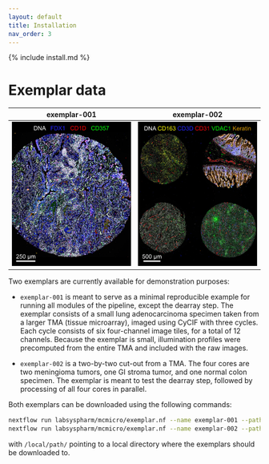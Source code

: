 ```yaml
---
layout: default
title: Installation
nav_order: 3
---
```


{% include install.md %}

# Exemplar data

| exemplar-001 | exemplar-002 |
| :-: | :-: |
| ![](images/mcmicro-exemplar-001.jpg) | ![](images/mcmicro-exemplar-002.jpg) |

Two exemplars are currently available for demonstration purposes:

* `exemplar-001` is meant to serve as a minimal reproducible example for running all modules of the pipeline, except the dearray step. The exemplar consists of a small lung adenocarcinoma specimen taken from a larger TMA (tissue microarray), imaged using CyCIF with three cycles. Each cycle consists of six four-channel image tiles, for a total of 12 channels. Because the exemplar is small, illumination profiles were precomputed from the entire TMA and included with the raw images.

* `exemplar-002` is a two-by-two cut-out from a TMA. The four cores are two meningioma tumors, one GI stroma tumor, and one normal colon specimen. The exemplar is meant to test the dearray step, followed by processing of all four cores in parallel.

Both exemplars can be downloaded using the following commands:
``` bash
nextflow run labsyspharm/mcmicro/exemplar.nf --name exemplar-001 --path /local/path/
nextflow run labsyspharm/mcmicro/exemplar.nf --name exemplar-002 --path /local/path/
```
with `/local/path/` pointing to a local directory where the exemplars should be downloaded to.

